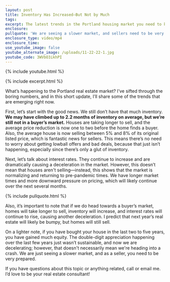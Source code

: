 ```yaml
---
layout: post
title: Inventory Has Increased—But Not by Much
tags:
excerpt: The latest trends in the Portland housing market you need to know.
enclosure:
pullquote: 'We are seeing a slower market, and sellers need to be very prepared. '
enclosure_type: video/mp4
enclosure_time:
use_youtube_image: false
youtube_alternate_image: /uploads/11-22-22-1.jpg
youtube_code: 3WVbO3ikhPI
---
```

{% include youtube.html %}

{% include excerpt.html %}

What’s happening to the Portland real estate market? I’ve sifted through the boring numbers, and in this short update, I’ll share some of the trends that are emerging right now.

First, let’s start with the good news. We still don’t have that much inventory. **We may have climbed up to 2.2 months of inventory on average, but we’re still not in a buyer’s market.** Houses are taking longer to sell, and the average price reduction is now one to two before the home finds a buyer. Also, the average house is now selling between 5% and 8% of its original listed price, which is fantastic news for sellers. This means there’s no need to worry about getting lowball offers and bad deals, because that just isn’t happening, especially since there’s only a glut of inventory.

Next, let’s talk about interest rates. They continue to increase and are dramatically causing a deceleration in the market. However, this doesn’t mean that houses aren't selling—instead, this shows that the market is normalizing and returning to pre-pandemic times. We have longer market times and more downward pressure on pricing, which will likely continue over the next several months.

{% include pullquote.html %}

Also, it’s important to note that if we do head towards a buyer’s market, homes will take longer to sell, inventory will increase, and interest rates will continue to rise, causing another deceleration. I predict that next year’s real estate will likely be bumpy, but homes will still sell.

On a lighter note, if you have bought your house in the last two to five years, you have gained much equity. The double-digit appreciation happening over the last few years just wasn’t sustainable, and now we are decelerating; however, that doesn't necessarily mean we're heading into a crash. We are just seeing a slower market, and as a seller, you need to be very prepared.

If you have questions about this topic or anything related, call or email me. I’d love to be your real estate consultant\!